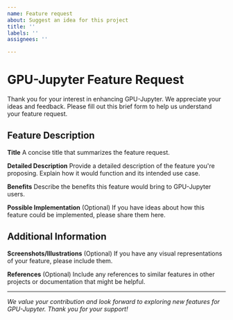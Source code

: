 ```yaml
---
name: Feature request
about: Suggest an idea for this project
title: ''
labels: ''
assignees: ''

---
```


# GPU-Jupyter Feature Request

Thank you for your interest in enhancing GPU-Jupyter. We appreciate your ideas and feedback. Please fill out this brief form to help us understand your feature request.

## Feature Description

**Title**
A concise title that summarizes the feature request.

**Detailed Description**
Provide a detailed description of the feature you're proposing. Explain how it would function and its intended use case.

**Benefits**
Describe the benefits this feature would bring to GPU-Jupyter users.

**Possible Implementation**
(Optional) If you have ideas about how this feature could be implemented, please share them here.

## Additional Information

**Screenshots/Illustrations**
(Optional) If you have any visual representations of your feature, please include them.

**References**
(Optional) Include any references to similar features in other projects or documentation that might be helpful.

---

*We value your contribution and look forward to exploring new features for GPU-Jupyter. Thank you for your support!*
